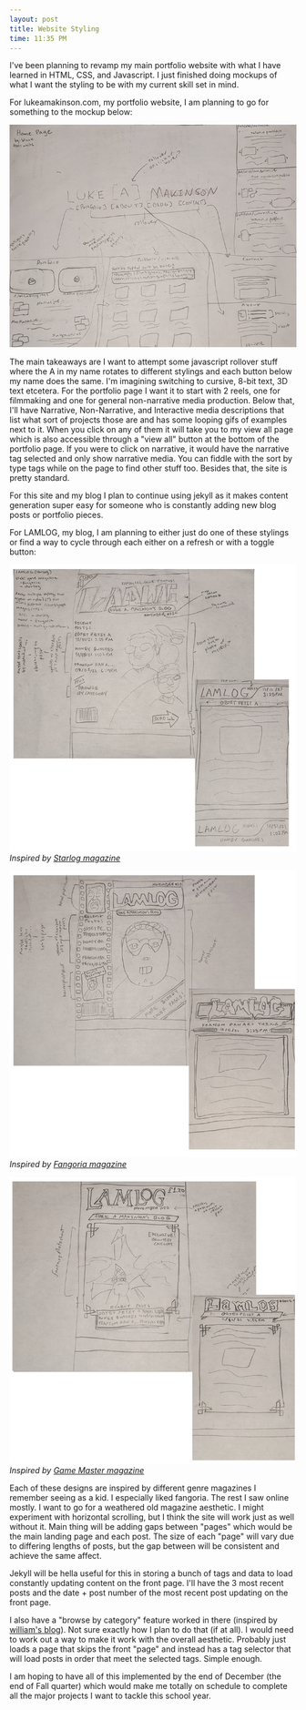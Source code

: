 ```yaml
---
layout: post
title: Website Styling
time: 11:35 PM
---
```


I've been planning to revamp my main portfolio website with what I have learned in HTML, CSS, and Javascript. I just finished doing mockups of what I want the styling to be with my current skill set in mind.   

For lukeamakinson.com, my portfolio website, I am planning to go for something to the mockup below:

![portfoliomockup](/assets/img/lamlog/portfoliomockup.png)  

The main takeaways are I want to attempt some javascript rollover stuff where the A in my name rotates to different stylings and each button below my name does the same. I'm imagining switching to cursive, 8-bit text, 3D text etcetera. For the portfolio page I want it to start with 2 reels, one for filmmaking and one for general non-narrative media production. Below that, I'll have Narrative, Non-Narrative, and Interactive media descriptions that list what sort of projects those are and has some looping gifs of examples next to it. When you click on any of them it will take you to my view all page which is also accessible through a "view all" button at the bottom of the portfolio page. If you were to click on narrative, it would have the narrative tag selected and only show narrative media. You can fiddle with the sort by type tags while on the page to find other stuff too. Besides that, the site is pretty standard.  

For this site and my blog I plan to continue using jekyll as it makes content generation super easy for someone who is constantly adding new blog posts or portfolio pieces.  

For LAMLOG, my blog, I am planning to either just do one of these stylings or find a way to cycle through each either on a refresh or with a toggle button:  

![starlog](/assets/img/lamlog/starlog.png)  
<i>Inspired by <a href="https://en.wikipedia.org/wiki/Starlog">Starlog magazine</a></i>

![fangoria](/assets/img/lamlog/fangoria.png) 
<i>Inspired by <a href="https://en.wikipedia.org/wiki/Fangoria">Fangoria magazine</a></i>

![gm](/assets/img/lamlog/gm.png)  
<i>Inspired by <a href="https://en.wikipedia.org/wiki/G.M._The_Independent_Fantasy_Roleplaying_Magazine"> Game Master magazine</a></i>  

Each of these designs are inspired by different genre magazines I remember seeing as a kid. I especially liked fangoria. The rest I saw online mostly. I want to go for a weathered old magazine aesthetic. I might experiment with horizontal scrolling, but I think the site will work just as well without it. Main thing will be adding gaps between "pages" which would be the main landing page and each post. The size of each "page" will vary due to differing lengths of posts, but the gap between will be consistent and achieve the same affect.  

Jekyll will be hella useful for this in storing a bunch of tags and data to load constantly updating content on the front page. I'll have the 3 most recent posts and the date + post number of the most recent post updating on the front page.  

I also have a "browse by category" feature worked in there (inspired by <a href="https://gardna.blogliam.com/archive/">william's blog</a>). Not sure exactly how I plan to do that (if at all). I would need to work out a way to make it work with the overall aesthetic. Probably just loads a page that skips the front "page" and instead has a tag selector that will load posts in order that meet the selected tags. Simple enough.  

I am hoping to have all of this implemented by the end of December (the end of Fall quarter) which would make me totally on schedule to complete all the major projects I want to tackle this school year.